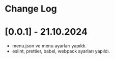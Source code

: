# Change Log

# [0.0.1] - 21.10.2024

- menu.json ve menu ayarları yapıldı.
- eslint, prettier, babel, webpack ayarları yapıldı.
